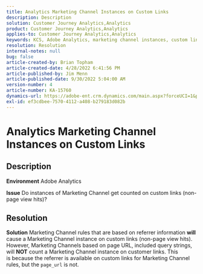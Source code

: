 ```yaml
---
title: Analytics Marketing Channel Instances on Custom Links
description: Description
solution: Customer Journey Analytics,Analytics
product: Customer Journey Analytics,Analytics
applies-to: Customer Journey Analytics,Analytics
keywords: KCS, Adobe Analytics, marketing channel instances, custom links, FAQ
resolution: Resolution
internal-notes: null
bug: false
article-created-by: Brian Topham
article-created-date: 4/28/2022 6:41:56 PM
article-published-by: Jim Menn
article-published-date: 9/30/2022 5:04:00 AM
version-number: 4
article-number: KA-15760
dynamics-url: https://adobe-ent.crm.dynamics.com/main.aspx?forceUCI=1&pagetype=entityrecord&etn=knowledgearticle&id=f30e69e0-22c7-ec11-a7b6-0022480a1b03
exl-id: ef3cdbee-7570-4112-a408-b279183d082b
---
```

# Analytics Marketing Channel Instances on Custom Links

## Description


<b>Environment</b>
 Adobe Analytics

<b>Issue</b>
 Do instances of Marketing Channel get counted on custom links (non-page view hits)?


## Resolution


<b>Solution</b>
Marketing Channel rules that are based on referrer information <b>will</b> cause a Marketing Channel instance on custom links (non-page view hits).
However, Marketing Channels based on page URL, included query strings, will <b>NOT</b> count a Marketing Channel instance on customer links.
This is because the referrer is available on custom links for Marketing Channel rules, but the `page_url` is not.
